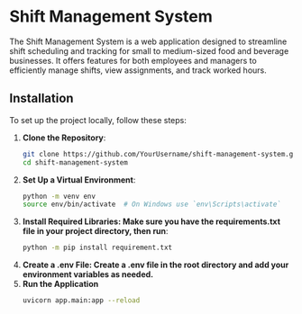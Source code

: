 # Shift Management System

The Shift Management System is a web application designed to streamline shift scheduling and tracking for small to medium-sized food and beverage businesses. It offers features for both employees and managers to efficiently manage shifts, view assignments, and track worked hours.

## Installation

To set up the project locally, follow these steps:

1. **Clone the Repository**:
   ```bash
   git clone https://github.com/YourUsername/shift-management-system.git
   cd shift-management-system
2. **Set Up a Virtual Environment**:
   ```bash
   python -m venv env
   source env/bin/activate  # On Windows use `env\Scripts\activate`
3. **Install Required Libraries: Make sure you have the requirements.txt file in your project directory, then run**:
   ```bash
   python -m pip install requirement.txt
4. **Create a .env File: Create a .env file in the root directory and add your environment variables as needed.**
5. **Run the Application**
   ```bash
   uvicorn app.main:app --reload
